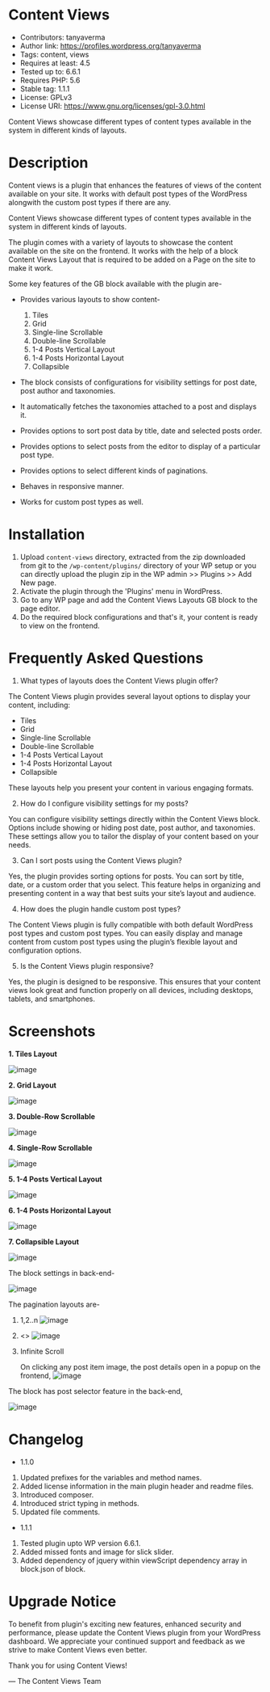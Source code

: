 # Content Views

* Contributors: tanyaverma
* Author link: https://profiles.wordpress.org/tanyaverma
* Tags: content, views
* Requires at least: 4.5
* Tested up to: 6.6.1
* Requires PHP: 5.6
* Stable tag: 1.1.1
* License: GPLv3
* License URI: https://www.gnu.org/licenses/gpl-3.0.html

Content Views showcase different types of content types available in the system in different kinds of layouts.

# Description

Content views is a plugin that enhances the features of views of the content available on your site. It works with default post types of the WordPress alongwith the custom post types if there are any.

Content Views showcase different types of content types available in the system in different kinds of layouts.

The plugin comes with a variety of layouts to showcase the content available on the site on the frontend. It works with the help of a block Content Views Layout that is required to be added on a Page on the site to make it work.

Some key features of the GB block available with the plugin are-

* Provides various layouts to show content-
    1. Tiles
    2. Grid
    3. Single-line Scrollable
    4. Double-line Scrollable
    5. 1-4 Posts Vertical Layout
    6. 1-4 Posts Horizontal Layout
    7. Collapsible

* The block consists of configurations for visibility settings for post date, post author and taxonomies.

* It automatically fetches the taxonomies attached to a post and displays it.

* Provides options to sort post data by title, date and selected posts order.

* Provides options to select posts from the editor to display of a particular post type.

* Provides options to select different kinds of paginations.

* Behaves in responsive manner.

* Works for custom post types as well.
   
# Installation

1. Upload `content-views` directory, extracted from the zip downloaded from git to the `/wp-content/plugins/` directory of your WP setup or you can directly upload the plugin zip in the WP admin >> Plugins >> Add New page.
2. Activate the plugin through the 'Plugins' menu in WordPress.
3. Go to any WP page and add the Content Views Layouts GB block to the page editor.
4. Do the required block configurations and that's it, your content is ready to view on the frontend.

# Frequently Asked Questions

1. What types of layouts does the Content Views plugin offer?

The Content Views plugin provides several layout options to display your content, including:

* Tiles
* Grid
* Single-line Scrollable
* Double-line Scrollable
* 1-4 Posts Vertical Layout
* 1-4 Posts Horizontal Layout
* Collapsible
  
These layouts help you present your content in various engaging formats.

2. How do I configure visibility settings for my posts?

You can configure visibility settings directly within the Content Views block. Options include showing or hiding post date, post author, and taxonomies. These settings allow you to tailor the display of your content based on your needs.

3. Can I sort posts using the Content Views plugin?

Yes, the plugin provides sorting options for posts. You can sort by title, date, or a custom order that you select. This feature helps in organizing and presenting content in a way that best suits your site’s layout and audience.

4. How does the plugin handle custom post types?

The Content Views plugin is fully compatible with both default WordPress post types and custom post types. You can easily display and manage content from custom post types using the plugin’s flexible layout and configuration options.

5. Is the Content Views plugin responsive?

Yes, the plugin is designed to be responsive. This ensures that your content views look great and function properly on all devices, including desktops, tablets, and smartphones.

# Screenshots

**1. Tiles Layout**

![image](https://github.com/tanyaverma21/content-views/assets/37866476/4341880e-24ba-4d59-a85b-ae36754eae4c)

**2. Grid Layout**

![image](https://github.com/tanyaverma21/content-views/assets/37866476/d7fad9a1-1e51-43fd-9393-5796911d9064)

**3. Double-Row Scrollable**
   
![image](https://github.com/tanyaverma21/content-views/assets/37866476/ebdd33d2-bb05-4e9f-ae89-7a70b9449e21)

**4. Single-Row Scrollable**

![image](https://github.com/tanyaverma21/content-views/assets/37866476/77f2dcb2-a38b-4ab8-bca8-b1a2d4617b49)

**5. 1-4 Posts Vertical Layout**
   
   ![image](https://github.com/tanyaverma21/content-views/assets/37866476/1ffa1285-8f79-4d19-a12d-c7a720f4c1fc)

**6. 1-4 Posts Horizontal Layout**

![image](https://github.com/tanyaverma21/content-views/assets/37866476/f07dfea9-ca2b-4e26-b566-6c33a36e2b76)

**7. Collapsible Layout**

![image](https://github.com/tanyaverma21/content-views/assets/37866476/f3b79e99-5d19-4657-946d-73ef244b017a)

The block settings in back-end-

![image](https://github.com/tanyaverma21/content-views/assets/37866476/547eb6bb-eb97-4f32-9afe-59b7c87cf502)

The pagination layouts are-

1. 1,2..n
   ![image](https://github.com/tanyaverma21/content-views/assets/37866476/baf80a95-4ebc-453e-a083-809b23f36c5a)

2. <<Prev Next>>
   ![image](https://github.com/tanyaverma21/content-views/assets/37866476/a2a45471-dcff-4777-9915-cd1d9c63fd9c)

3. Infinite Scroll

   On clicking any post item image, the post details open in a popup on the frontend,
   ![image](https://github.com/tanyaverma21/content-views/assets/37866476/6d7802e8-16a3-48a3-ba8e-c16430372ded)

The block has post selector feature in the back-end,

![image](https://github.com/tanyaverma21/content-views/assets/37866476/72c4c6fa-0334-4d6a-8526-86782962aee5)

# Changelog

* 1.1.0

1. Updated prefixes for the variables and method names.
2. Added license information in the main plugin header and readme files.
3. Introduced composer.
4. Introduced strict typing in methods.
5. Updated file comments.

* 1.1.1

1. Tested plugin upto WP version 6.6.1.
2. Added missed fonts and image for slick slider.
3. Added dependency of jquery within viewScript dependency array in block.json of block.

# Upgrade Notice

To benefit from plugin's exciting new features, enhanced security and performance, please update the Content Views plugin from your WordPress dashboard.
We appreciate your continued support and feedback as we strive to make Content Views even better.

Thank you for using Content Views!

— The Content Views Team
